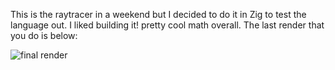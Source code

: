 This is the raytracer in a weekend but I decided to do it in Zig to test the language out.
I liked building it! pretty cool math overall. 
The last render that you do is below:

![final render](final.ppm)
